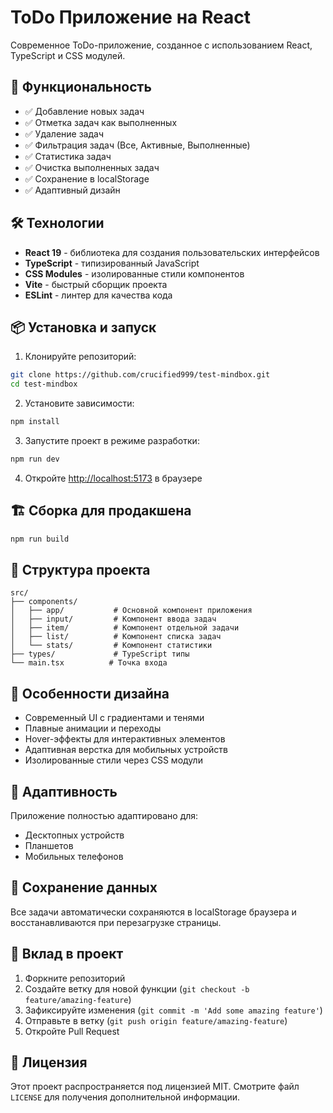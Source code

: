 # ToDo Приложение на React

Современное ToDo-приложение, созданное с использованием React, TypeScript и CSS модулей.

## 🚀 Функциональность

- ✅ Добавление новых задач
- ✅ Отметка задач как выполненных
- ✅ Удаление задач
- ✅ Фильтрация задач (Все, Активные, Выполненные)
- ✅ Статистика задач
- ✅ Очистка выполненных задач
- ✅ Сохранение в localStorage
- ✅ Адаптивный дизайн

## 🛠 Технологии

- **React 19** - библиотека для создания пользовательских интерфейсов
- **TypeScript** - типизированный JavaScript
- **CSS Modules** - изолированные стили компонентов
- **Vite** - быстрый сборщик проекта
- **ESLint** - линтер для качества кода

## 📦 Установка и запуск

1. Клонируйте репозиторий:

```bash
git clone https://github.com/crucified999/test-mindbox.git
cd test-mindbox
```

2. Установите зависимости:

```bash
npm install
```

3. Запустите проект в режиме разработки:

```bash
npm run dev
```

4. Откройте [http://localhost:5173](http://localhost:5173) в браузере

## 🏗 Сборка для продакшена

```bash
npm run build
```

## 📁 Структура проекта

```
src/
├── components/
│   ├── app/           # Основной компонент приложения
│   ├── input/         # Компонент ввода задач
│   ├── item/          # Компонент отдельной задачи
│   ├── list/          # Компонент списка задач
│   └── stats/         # Компонент статистики
├── types/             # TypeScript типы
└── main.tsx          # Точка входа
```

## 🎨 Особенности дизайна

- Современный UI с градиентами и тенями
- Плавные анимации и переходы
- Hover-эффекты для интерактивных элементов
- Адаптивная верстка для мобильных устройств
- Изолированные стили через CSS модули

## 📱 Адаптивность

Приложение полностью адаптировано для:

- Десктопных устройств
- Планшетов
- Мобильных телефонов

## 💾 Сохранение данных

Все задачи автоматически сохраняются в localStorage браузера и восстанавливаются при перезагрузке страницы.

## 🤝 Вклад в проект

1. Форкните репозиторий
2. Создайте ветку для новой функции (`git checkout -b feature/amazing-feature`)
3. Зафиксируйте изменения (`git commit -m 'Add some amazing feature'`)
4. Отправьте в ветку (`git push origin feature/amazing-feature`)
5. Откройте Pull Request

## 📄 Лицензия

Этот проект распространяется под лицензией MIT. Смотрите файл `LICENSE` для получения дополнительной информации.
